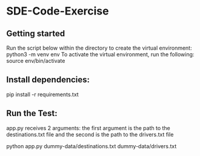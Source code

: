 # SDE-Code-Exercise

## Getting started

Run the script below within the directory to create the virtual environment:
python3 -m venv env
To activate the virtual environment, run the following:
source env/bin/activate

## Install dependencies:

pip install -r requirements.txt

## Run the Test:

app.py receives 2 arguments: the first argument is the path to the destinations.txt file and the second is the path to the drivers.txt file

python app.py dummy-data/destinations.txt dummy-data/drivers.txt
